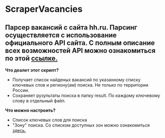 # ScraperVacancies
Парсер вакансий с сайта hh.ru.
Парсинг осуществляется с использование официального API сайта.
С полным описание всех возможностей API можно ознакомиться по этой [ссылке.](https://github.com/hhru/api)
-------------------------------------------
__Что деалет этот скрипт?__
- Получает список найденых вакансий по указанному списку ключевых слов и региону(ам) поиска. Не только по территории России.
- Сохраняет рузультаты поиска в папку result. По каждому ключевому слову в отдельный файл.

__Что можно настроить?__
- Список ключевых слов для поиска
- "Зону" поиска. Со списком доступных зон можно ознакомиться [здесь.](https://api.hh.ru/areas)
